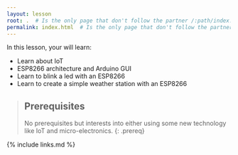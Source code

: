 ```yaml
---
layout: lesson
root: .  # Is the only page that don't follow the partner /:path/index.html
permalink: index.html  # Is the only page that don't follow the partner /:path/index.html
---
```


In this lesson, your will learn:

- Learn about IoT
- ESP8266 architecture and Arduino GUI
- Learn to blink a led with an ESP8266
- Learn to create a simple weather station with an ESP8266

> ## Prerequisites
>
> No prerequisites but interests into either using some new technology like IoT 
> and micro-electronics.
{: .prereq}

{% include links.md %}
